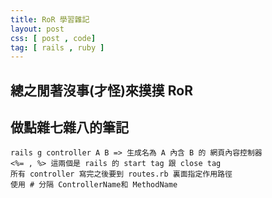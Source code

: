 ```yaml
---
title: RoR 學習雜記
layout: post
css: [ post , code]
tag: [ rails , ruby ]
---
```


## 總之閒著沒事(才怪)來摸摸 RoR #
## 做點雜七雜八的筆記 #

    rails g controller A B => 生成名為 A 內含 B 的 網頁內容控制器
    <%= , %> 這兩個是 rails 的 start tag 跟 close tag
    所有 controller 寫完之後要到 routes.rb 裏面指定作用路徑
    使用 # 分隔 ControllerName和 MethodName
